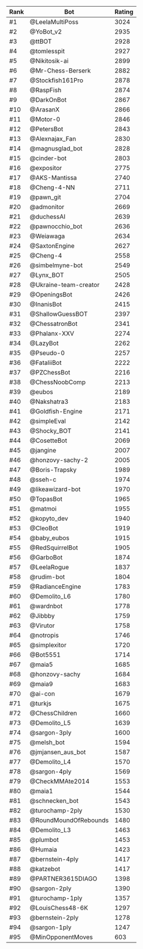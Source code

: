 Rank|Bot|Rating
---|---|---
#1|@LeelaMultiPoss|3024
#2|@YoBot_v2|2935
#3|@ttBOT|2928
#4|@tomlesspit|2927
#5|@Nikitosik-ai|2899
#6|@Mr-Chess-Berserk|2882
#7|@Stockfish161Pro|2878
#8|@RaspFish|2874
#9|@DarkOnBot|2867
#10|@ArasanX|2866
#11|@Motor-0|2846
#12|@PetersBot|2843
#13|@Alexnajax_Fan|2830
#14|@magnusglad_bot|2828
#15|@cinder-bot|2803
#16|@expositor|2775
#17|@AKS-Mantissa|2740
#18|@Cheng-4-NN|2711
#19|@pawn_git|2704
#20|@admonitor|2669
#21|@duchessAI|2639
#22|@pawnocchio_bot|2636
#23|@Weiawaga|2634
#24|@SaxtonEngine|2627
#25|@Cheng-4|2558
#26|@simbelmyne-bot|2549
#27|@Lynx_BOT|2505
#28|@Ukraine-team-creator|2428
#29|@OpeningsBot|2426
#30|@InanisBot|2415
#31|@ShallowGuessBOT|2397
#32|@ChessatronBot|2341
#33|@Phalanx-XXV|2274
#34|@LazyBot|2262
#35|@Pseudo-0|2257
#36|@FataliiBot|2222
#37|@PZChessBot|2216
#38|@ChessNoobComp|2213
#39|@eubos|2189
#40|@Nakshatra3|2183
#41|@Goldfish-Engine|2171
#42|@simpleEval|2142
#43|@Shocky_BOT|2141
#44|@CosetteBot|2069
#45|@jangine|2007
#46|@honzovy-sachy-2|2005
#47|@Boris-Trapsky|1989
#48|@sseh-c|1974
#49|@likeawizard-bot|1970
#50|@TopasBot|1965
#51|@matmoi|1955
#52|@kopyto_dev|1940
#53|@CleoBot|1919
#54|@baby_eubos|1915
#55|@RedSquirrelBot|1905
#56|@GarboBot|1874
#57|@LeelaRogue|1837
#58|@rudim-bot|1804
#59|@RadianceEngine|1783
#60|@Demolito_L6|1780
#61|@wardnbot|1778
#62|@Jibbby|1759
#63|@Virutor|1758
#64|@notropis|1746
#65|@simplexitor|1720
#66|@Bot5551|1714
#67|@maia5|1685
#68|@honzovy-sachy|1684
#69|@maia9|1683
#70|@ai-con|1679
#71|@turkjs|1675
#72|@ChessChildren|1660
#73|@Demolito_L5|1639
#74|@sargon-3ply|1600
#75|@melsh_bot|1594
#76|@jmjansen_aus_bot|1587
#77|@Demolito_L4|1570
#78|@sargon-4ply|1569
#79|@CheckMMAte2014|1553
#80|@maia1|1544
#81|@schnecken_bot|1543
#82|@turochamp-2ply|1530
#83|@RoundMoundOfRebounds|1480
#84|@Demolito_L3|1463
#85|@plumbot|1453
#86|@Humaia|1423
#87|@bernstein-4ply|1417
#88|@katzebot|1417
#89|@PARTNER3615DIAGO|1398
#90|@sargon-2ply|1390
#91|@turochamp-1ply|1357
#92|@LouisChess48-6K|1297
#93|@bernstein-2ply|1278
#94|@sargon-1ply|1247
#95|@MinOpponentMoves|603

